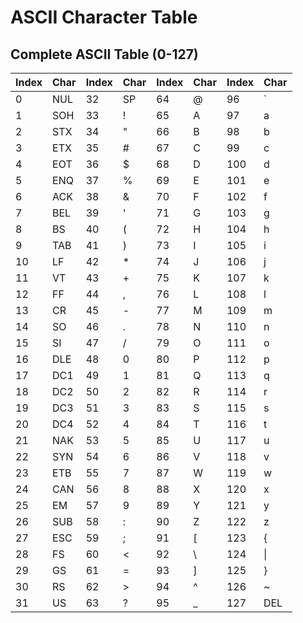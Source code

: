 # ASCII Character Table

## Complete ASCII Table (0-127)

| Index | Char | Index | Char | Index | Char | Index | Char |
|-------|------|-------|------|-------|------|-------|------|
| 0     | NUL  | 32    | SP   | 64    | @    | 96    | `    |
| 1     | SOH  | 33    | !    | 65    | A    | 97    | a    |
| 2     | STX  | 34    | "    | 66    | B    | 98    | b    |
| 3     | ETX  | 35    | #    | 67    | C    | 99    | c    |
| 4     | EOT  | 36    | $    | 68    | D    | 100   | d    |
| 5     | ENQ  | 37    | %    | 69    | E    | 101   | e    |
| 6     | ACK  | 38    | &    | 70    | F    | 102   | f    |
| 7     | BEL  | 39    | '    | 71    | G    | 103   | g    |
| 8     | BS   | 40    | (    | 72    | H    | 104   | h    |
| 9     | TAB  | 41    | )    | 73    | I    | 105   | i    |
| 10    | LF   | 42    | *    | 74    | J    | 106   | j    |
| 11    | VT   | 43    | +    | 75    | K    | 107   | k    |
| 12    | FF   | 44    | ,    | 76    | L    | 108   | l    |
| 13    | CR   | 45    | -    | 77    | M    | 109   | m    |
| 14    | SO   | 46    | .    | 78    | N    | 110   | n    |
| 15    | SI   | 47    | /    | 79    | O    | 111   | o    |
| 16    | DLE  | 48    | 0    | 80    | P    | 112   | p    |
| 17    | DC1  | 49    | 1    | 81    | Q    | 113   | q    |
| 18    | DC2  | 50    | 2    | 82    | R    | 114   | r    |
| 19    | DC3  | 51    | 3    | 83    | S    | 115   | s    |
| 20    | DC4  | 52    | 4    | 84    | T    | 116   | t    |
| 21    | NAK  | 53    | 5    | 85    | U    | 117   | u    |
| 22    | SYN  | 54    | 6    | 86    | V    | 118   | v    |
| 23    | ETB  | 55    | 7    | 87    | W    | 119   | w    |
| 24    | CAN  | 56    | 8    | 88    | X    | 120   | x    |
| 25    | EM   | 57    | 9    | 89    | Y    | 121   | y    |
| 26    | SUB  | 58    | :    | 90    | Z    | 122   | z    |
| 27    | ESC  | 59    | ;    | 91    | [    | 123   | {    |
| 28    | FS   | 60    | <    | 92    | \    | 124   | \|   |
| 29    | GS   | 61    | =    | 93    | ]    | 125   | }    |
| 30    | RS   | 62    | >    | 94    | ^    | 126   | ~    |
| 31    | US   | 63    | ?    | 95    | _    | 127   | DEL  |
